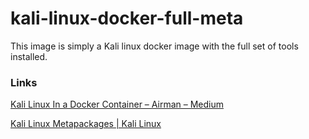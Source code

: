 # kali-linux-docker-full-meta

This image is simply a Kali linux docker image with the full set of tools installed.

### Links

[Kali Linux In a Docker Container – Airman – Medium](https://medium.com/@airman604/kali-linux-in-a-docker-container-5a06311624eb)

[Kali Linux Metapackages | Kali Linux](https://www.kali.org/news/kali-linux-metapackages/)
